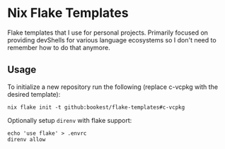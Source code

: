 # Nix Flake Templates

Flake templates that I use for personal projects. Primarily focused on
providing devShells for various language ecosystems so I don't need to
remember how to do that anymore.

## Usage

To initialize a new repository run the following (replace c-vcpkg with the
desired template):

```
nix flake init -t github:bookest/flake-templates#c-vcpkg
```

Optionally setup `direnv` with flake support:

```
echo 'use flake' > .envrc
direnv allow
```

